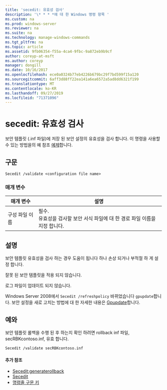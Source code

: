 ```yaml
---
title: 'secedit: 유효성 검사'
description: '\* * * *에 대 한 Windows 명령 항목 '
ms.custom: na
ms.prod: windows-server
ms.reviewer: na
ms.suite: na
ms.technology: manage-windows-commands
ms.tgt_pltfrm: na
ms.topic: article
ms.assetid: 9fb06354-f55a-4ca4-9fbc-9a872eb9b9cf
author: coreyp-at-msft
ms.author: coreyp
manager: dongill
ms.date: 10/16/2017
ms.openlocfilehash: ece0a0324b77eb4226b679bc29f7bd599f15a120
ms.sourcegitcommit: 6aff3d88ff22ea141a6ea6572a5ad8dd6321f199
ms.translationtype: MT
ms.contentlocale: ko-KR
ms.lasthandoff: 09/27/2019
ms.locfileid: "71371096"
---
```

# <a name="seceditvalidate"></a>secedit: 유효성 검사



보안 템플릿 (.inf 파일)에 저장 된 보안 설정의 유효성을 검사 합니다. 이 명령을 사용할 수 있는 방법을의 예 참조 [예제](#BKMK_Examples)합니다.

## <a name="syntax"></a>구문

```
Secedit /validate <configuration file name>  

```

### <a name="parameters"></a>매개 변수

|매개 변수|설명|
|---------|-----------|
|구성 파일 이름|필수.</br>유효성을 검사할 보안 서식 파일에 대 한 경로 파일 이름을 지정 합니다.|

## <a name="remarks"></a>설명

보안 템플릿 유효성을 검사 하는 경우 도움이 됩니다 하나 손상 되거나 부적절 하 게 설정 합니다.

잘못 된 보안 템플릿을 적용 되지 않습니다.

로그 파일이 업데이트 되지 않습니다.

Windows Server 2008에서 `Secedit /refreshpolicy` 바뀌었습니다 `gpupdate`합니다. 보안 설정을 새로 고치는 방법에 대 한 자세한 내용은 [Gpupdate](gpupdate.md)합니다.

## <a name="BKMK_Examples"></a>예와

보안 템플릿 롤백을 수행 된 후 하는지 확인 하려면 rollback inf 파일, secRBKcontoso.inf, 유효 합니다.
```
Secedit /validate secRBKcontoso.inf
```

#### <a name="additional-references"></a>추가 참조

-   [Secedit:generaterollback](secedit-generaterollback.md)
-   [Secedit](secedit.md)
-   [명령줄 구문 키](command-line-syntax-key.md)